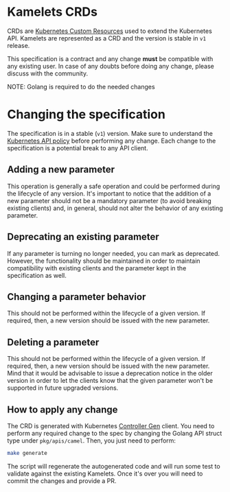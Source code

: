 # Kamelets CRDs

CRDs are [Kubernetes Custom Resources](https://kubernetes.io/docs/concepts/extend-kubernetes/api-extension/custom-resources/) used to extend the Kubernetes API. Kamelets are represented as a CRD and the version is stable in `v1` release.

This specification is a contract and any change **must** be compatible with any existing user. In case of any doubts before doing any change, please discuss with the community.

NOTE: Golang is required to do the needed changes

# Changing the specification

The specification is in a stable (`v1`) version. Make sure to understand the [Kubernetes API policy](https://kubernetes.io/docs/reference/using-api/) before performing any change. Each change to the specification is a potential break to any API client.

## Adding a new parameter

This operation is generally a safe operation and could be performed during the lifecycle of any version. It's important to notice that the addition of a new parameter should not be a mandatory parameter (to avoid breaking existing clients) and, in general, should not alter the behavior of any existing parameter.

## Deprecating an existing parameter

If any parameter is turning no longer needed, you can mark as deprecated. However, the functionality should be maintained in order to maintain compatibility with existing clients and the parameter kept in the specification as well.

## Changing a parameter behavior

This should not be performed within the lifecycle of a given version. If required, then, a new version should be issued with the new parameter.

## Deleting a parameter

This should not be performed within the lifecycle of a given version. If required, then, a new version should be issued with the new parameter. Mind that it would be advisable to issue a deprecation notice in the older version in order to let the clients know that the given parameter won't be supported in future upgraded versions.

## How to apply any change

The CRD is generated with Kubernetes [Controller Gen](https://book.kubebuilder.io/reference/controller-gen) client. You need to perform any required change to the spec by changing the Golang API struct type under `pkg/apis/camel`. Then, you just need to perform:

```bash
make generate
```

The script will regenerate the autogenerated code and will run some test to validate against the existing Kamelets. Once it's over you will need to commit the changes and provide a PR.